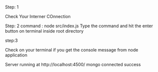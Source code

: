 Step: 1 

Check Your Interner COnnection

Step: 2
command : node src/index.js
Type the command and hit the enter button on terminal inside root directory

step:3

Check on your terminal if you get the console message from node application

Server running at http://localhost:4500/
mongo connected success




